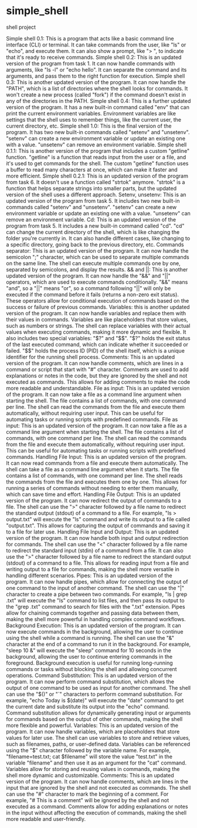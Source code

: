 # simple_shell

shell project 

Simple shell 0.1: This is a program that acts like a basic command line interface (CLI) or terminal. It can take commands from the user, like "ls" or "echo", and execute them. It can also show a prompt, like "> ", to indicate that it's ready to receive commands. 
Simple shell 0.2: This is an updated version of the program from task 1. It can now handle commands with arguments, like "ls -l" or "echo hello". It can separate the command and its arguments, and pass them to the right function for execution.
Simple shell 0.3: This is another updated version of the program. It can now handle the "PATH", which is a list of directories where the shell looks for commands. It won't create a new process (called "fork") if the command doesn't exist in any of the directories in the PATH. 
Simple shell 0.4: This is a further updated version of the program. It has a new built-in command called "env" that can print the current environment variables. Environment variables are like settings that the shell uses to remember things, like the current user, the current directory, etc.
Simple shell 1.0: This is the final version of the program. It has two new built-in commands called "setenv" and "unsetenv". "setenv" can create a new environment variable or update an existing one with a value. "unsetenv" can remove an environment variable. 
Simple shell 0.1.1: This is another version of the program that includes a custom "getline" function. "getline" is a function that reads input from the user or a file, and it's used to get commands for the shell. The custom "getline" function uses a buffer to read many characters at once, which can make it faster and more efficient. 
Simple shell 0.2.1: This is an updated version of the program from task 6. It doesn't use a function called "strtok" anymore. "strtok" is a function that helps separate strings into smaller parts, but the updated version of the shell uses a different approach.
Setenv, unsetenv: This is an updated version of the program from task 5. It includes two new built-in commands called "setenv" and "unsetenv". "setenv" can create a new environment variable or update an existing one with a value. "unsetenv" can remove an environment variable.
Cd: This is an updated version of the program from task 5. It includes a new built-in command called "cd". "cd" can change the current directory of the shell, which is like changing the folder you're currently in. It can also handle different cases, like changing to a specific directory, going back to the previous directory, etc. 
Commands separator: This is an updated version of the program. It can now handle the semicolon ";" character, which can be used to separate multiple commands on the same line. The shell can execute multiple commands one by one, separated by semicolons, and display the results.
&& and ||: This is another updated version of the program. It can now handle the "&&" and "||" operators, which are used to execute commands conditionally. "&&" means "and", so a "||" means "or", so a command following "||" will only be executed if the command before it fails (returns a non-zero exit status). These operators allow for conditional execution of commands based on the success or failure of previous commands. 
Variables: this is another updated version of the program. It can now handle variables and replace them with their values in commands. Variables are like placeholders that store values, such as numbers or strings. The shell can replace variables with their actual values when executing commands, making it more dynamic and flexible. It also includes two special variables: "$?" and "$$". "$?" holds the exit status of the last executed command, which can indicate whether it succeeded or failed. 
"$$" holds the process ID (PID) of the shell itself, which is a unique identifier for the running shell process.
Comments: This is an updated version of the program. It can now handle comments, which are lines in a command or script that start with "#" character. Comments are used to add explanations or notes in the code, but they are ignored by the shell and not executed as commands. This allows for adding comments to make the code more readable and understandable. 
File as input: This is an updated version of the program. It can now take a file as a command line argument when starting the shell. The file contains a list of commands, with one command per line. The shell can read the commands from the file and execute them automatically, without requiring user input. This can be useful for automating tasks or running scripts with predefined commands. 
File as input: This is an updated version of the program. It can now take a file as a command line argument when starting the shell. The file contains a list of commands, with one command per line. The shell can read the commands from the file and execute them automatically, without requiring user input. This can be useful for automating tasks or running scripts with predefined commands. 
Handling File Input: This is an updated version of the program. It can now read commands from a file and execute them automatically. The shell can take a file as a command line argument when it starts. The file contains a list of commands, with one command per line. The shell reads the commands from the file and executes them one by one. This allows for running a series of commands without needing to enter them manually, which can save time and effort. 
Handling File Output: This is an updated version of the program. It can now redirect the output of commands to a file. The shell can use the ">" character followed by a file name to redirect the standard output (stdout) of a command to a file. For example, "ls > output.txt" will execute the "ls" command and write its output to a file called "output.txt". This allows for capturing the output of commands and saving it to a file for later use. 
Handling File Input and Output: This is an updated version of the program. It can now handle both input and output redirection for commands. The shell can use the "<" character followed by a file name to redirect the standard input (stdin) of a command from a file. It can also use the ">" character followed by a file name to redirect the standard output (stdout) of a command to a file. This allows for reading input from a file and writing output to a file for commands, making the shell more versatile in handling different scenarios. 
Pipes: This is an updated version of the program. It can now handle pipes, which allow for connecting the output of one command to the input of another command. The shell can use the "|" character to create a pipe between two commands. For example, "ls | grep .txt" will execute the "ls" command to list files, and then pass its output to the "grep .txt" command to search for files with the ".txt" extension. Pipes allow for chaining commands together and passing data between them, making the shell more powerful in handling complex command workflows. 
Background Execution: This is an updated version of the program. It can now execute commands in the background, allowing the user to continue using the shell while a command is running. The shell can use the "&" character at the end of a command to run it in the background. For example, "sleep 10 &" will execute the "sleep" command for 10 seconds in the background, allowing the user to continue entering commands in the foreground. Background execution is useful for running long-running commands or tasks without blocking the shell and allowing concurrent operations. 
Command Substitution: This is an updated version of the program. It can now perform command substitution, which allows the output of one command to be used as input for another command. The shell can use the "$()" or "`" characters to perform command substitution. For example, "echo Today is $(date)" will execute the "date" command to get the current date and substitute its output into the "echo" command. Command substitution allows for dynamically generating input or arguments for commands based on the output of other commands, making the shell more flexible and powerful. 
Variables: This is an updated version of the program. It can now handle variables, which are placeholders that store values for later use. The shell can use variables to store and retrieve values, such as filenames, paths, or user-defined data. Variables can be referenced using the "$" character followed by the variable name. For example, "filename=test.txt; cat $filename" will store the value "test.txt" in the variable "filename" and then use it as an argument for the "cat" command. Variables allow for storing and reusing values in commands, making the shell more dynamic and customizable. 
Comments: This is an updated version of the program. It can now handle comments, which are lines in the input that are ignored by the shell and not executed as commands. The shell can use the "#" character to mark the beginning of a comment. For example, "# This is a comment" will be ignored by the shell and not executed as a command. Comments allow for adding explanations or notes in the input without affecting the execution of commands, making the shell more readable and user-friendly.
